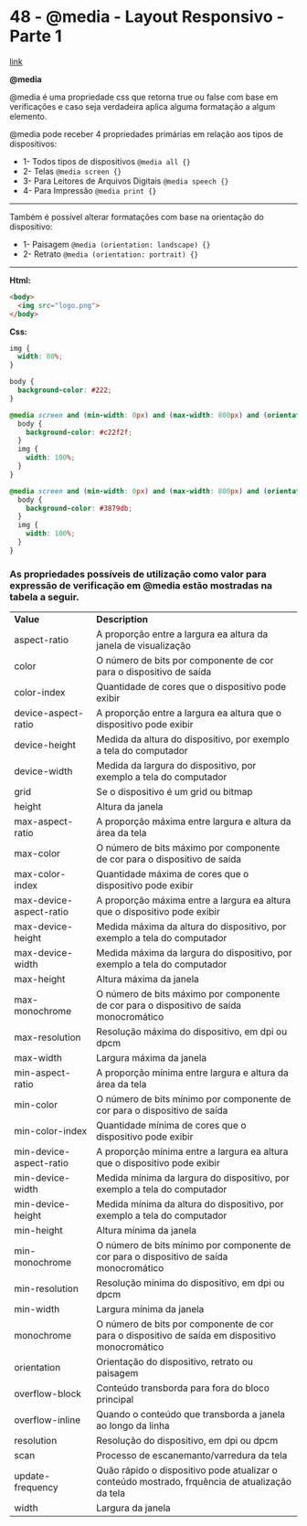 # 48 - @media - Layout Responsivo - Parte 1

[link](http://cfbcursos.com.br/css3-484950-media-layouts-responsivos/)

**@media**

@media é uma propriedade css que retorna true ou false com base em verificações e caso seja verdadeira aplica alguma formatação a algum elemento.

@media pode receber 4 propriedades primárias em relação aos tipos de dispositivos:

* 1- Todos tipos de dispositivos `@media all {}`
* 2- Telas `@media screen {}`
* 3- Para Leitores de Arquivos Digitais `@media speech {}`
* 4- Para Impressão `@media print {}`

---

Também é possível alterar formatações com base na orientação do dispositivo:

* 1- Paisagem `@media (orientation: landscape) {}`
* 2- Retrato `@media (orientation: portrait) {}`

---

**Html:**

```html
<body>
  <img src="logo.png">
</body>
```

**Css:**

```css
img {
  width: 80%;
}

body {
  background-color: #222;
}

@media screen and (min-width: 0px) and (max-width: 800px) and (orientation: portrait) {
  body {
    background-color: #c22f2f;
  }
  img {
    width: 100%;
  }
}

@media screen and (min-width: 0px) and (max-width: 800px) and (orientation: landscape) {
  body {
    background-color: #3879db;
  }
  img {
    width: 100%;
  }
}
```

<h3> As propriedades possíveis de utilização como valor para expressão de verificação em <strong> @media </strong> estão mostradas na tabela a seguir.
</h3>

  <table>
    <tbody>
      <tr>
        <td><strong>Value</strong></td>
        <td><strong>Description</strong></td>
      </tr>
      <tr>
        <td>aspect-ratio</td>
        <td>A proporção entre a largura ea altura da janela de visualização</td>
      </tr>
      <tr>
        <td>color</td>
        <td>O número de bits por componente de cor para o dispositivo de saída</td>
      </tr>
      <tr>
        <td>color-index</td>
        <td>Quantidade de cores que o dispositivo pode exibir</td>
      </tr>
      <tr>
        <td>device-aspect-ratio</td>
        <td>A proporção entre a largura ea altura que o dispositivo pode exibir</td>
      </tr>
      <tr>
        <td>device-height</td>
        <td>Medida da altura do dispositivo, por exemplo a tela do computador</td>
      </tr>
      <tr>
        <td>device-width</td>
        <td>Medida da largura do dispositivo, por exemplo a tela do computador</td>
      </tr>
      <tr>
        <td>grid</td>
        <td>Se o dispositivo é um grid ou bitmap</td>
      </tr>
      <tr>
        <td>height</td>
        <td>Altura da janela</td>
      </tr>
      <tr>
        <td>max-aspect-ratio</td>
        <td>A proporção máxima entre largura e altura da área da tela</td>
      </tr>
      <tr>
        <td>max-color</td>
        <td>O número de bits máximo por componente de cor para o dispositivo de saída</td>
      </tr>
      <tr>
        <td>max-color-index</td>
        <td>Quantidade máxima de cores que o dispositivo pode exibir</td>
      </tr>
      <tr>
        <td>max-device-aspect-ratio</td>
        <td>A proporção máxima entre a largura ea altura que o dispositivo pode exibir</td>
      </tr>
      <tr>
        <td>max-device-height</td>
        <td>Medida máxima da altura do dispositivo, por exemplo a tela do computador</td>
      </tr>
      <tr>
        <td>max-device-width</td>
        <td>Medida máxima da largura do dispositivo, por exemplo a tela do computador</td>
      </tr>
      <tr>
        <td>max-height</td>
        <td>Altura máxima da janela</td>
      </tr>
      <tr>
        <td>max-monochrome</td>
        <td>O número de bits máximo por componente de cor para o dispositivo de saída monocromático</td>
      </tr>
      <tr>
        <td>max-resolution</td>
        <td>Resolução máxima do dispositivo, em dpi ou dpcm</td>
      </tr>
      <tr>
        <td>max-width</td>
        <td>Largura máxima da janela</td>
      </tr>
      <tr>
        <td>min-aspect-ratio</td>
        <td>A proporção mínima entre largura e altura da área da tela</td>
      </tr>
      <tr>
        <td>min-color</td>
        <td>O número de bits mínimo por componente de cor para o dispositivo de saída</td>
      </tr>
      <tr>
        <td>min-color-index</td>
        <td>Quantidade mínima de cores que o dispositivo pode exibir</td>
      </tr>
      <tr>
        <td>min-device-aspect-ratio</td>
        <td>A proporção mínima entre a largura ea altura que o dispositivo pode exibir</td>
      </tr>
      <tr>
        <td>min-device-width</td>
        <td>Medida mínima da largura do dispositivo, por exemplo a tela do computador</td>
      </tr>
      <tr>
        <td>min-device-height</td>
        <td>Medida mínima da altura do dispositivo, por exemplo a tela do computador</td>
      </tr>
      <tr>
        <td>min-height</td>
        <td>Altura mínima da janela</td>
      </tr>
      <tr>
        <td>min-monochrome</td>
        <td>O número de bits mínimo por componente de cor para o dispositivo de saída monocromático</td>
      </tr>
      <tr>
        <td>min-resolution</td>
        <td>Resolução mínima do dispositivo, em dpi ou dpcm</td>
      </tr>
      <tr>
        <td>min-width</td>
        <td>Largura mínima da janela</td>
      </tr>
      <tr>
        <td>monochrome</td>
        <td>O número de bits por componente de cor para o dispositivo de saída em dispositivo monocromático</td>
      </tr>
      <tr>
        <td>orientation</td>
        <td>Orientação do dispositivo, retrato ou paisagem</td>
      </tr>
      <tr>
        <td>overflow-block</td>
        <td>Conteúdo transborda para fora do bloco principal</td>
      </tr>
      <tr>
        <td>overflow-inline</td>
        <td>Quando o conteúdo que transborda a janela ao longo da linha</td>
      </tr>
      <tr>
        <td>resolution</td>
        <td>Resolução do dispositivo, em dpi ou dpcm</td>
      </tr>
      <tr>
        <td>scan</td>
        <td>Processo de escanemanto/varredura da tela</td>
      </tr>
      <tr>
        <td>update-frequency</td>
        <td>Quão rápido o dispositivo pode atualizar o conteúdo mostrado, frquência de atualização da tela</td>
      </tr>
      <tr>
        <td>width</td>
        <td>Largura da janela</td>
      </tr>
    </tbody>
  </table>